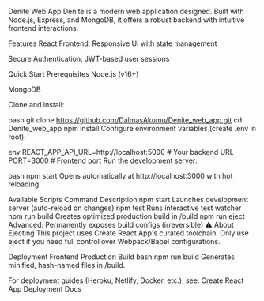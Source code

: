 Denite Web App
Denite is a modern web application designed. Built with Node.js, Express, and MongoDB, it offers a robust backend with intuitive frontend interactions.

Features
React Frontend: Responsive UI with state management

Secure Authentication: JWT-based user sessions



Quick Start
Prerequisites
Node.js (v16+)

MongoDB

Clone and install:

bash
git clone https://github.com/DalmasAkumu/Denite_web_app.git
cd Denite_web_app
npm install
Configure environment variables (create .env in root):

env
REACT_APP_API_URL=http://localhost:5000  # Your backend URL
PORT=3000  # Frontend port
Run the development server:

bash
npm start
Opens automatically at http://localhost:3000 with hot reloading.

Available Scripts
Command	Description
npm start	Launches development server (auto-reload on changes)
npm test	Runs interactive test watcher
npm run build	Creates optimized production build in /build
npm run eject	Advanced: Permanently exposes build configs (irreversible)
⚠️ About Ejecting
This project uses Create React App's curated toolchain. Only use eject if you need full control over Webpack/Babel configurations.

Deployment
Frontend Production Build
bash
npm run build
Generates minified, hash-named files in /build.

For deployment guides (Heroku, Netlify, Docker, etc.), see:
Create React App Deployment Docs
